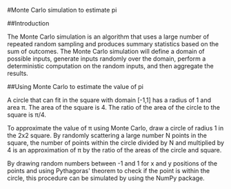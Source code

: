 #Monte Carlo simulation to estimate pi


##Introduction

The Monte Carlo simulation is an algorithm that uses a large number of repeated random sampling and produces summary statistics based on the sum of outcomes. The Monte Carlo simulation will define a domain of possible inputs, generate inputs randomly over the domain, perform a deterministic computation on the random inputs, and then aggregate the results.

##Using Monte Carlo to estimate the value of pi

A circle that can fit in the square with domain [-1,1] has a radius of 1 and area π. The area of the square is 4. The ratio of the area of the circle to the square is π/4. 

To approximate the value of π using Monte Carlo, draw a circle of radius 1 in the 2x2 square. By randomly scattering a large number N points in the square, the number of points within the circle divided by N and multiplied by 4 is an approximation of π by the ratio of the areas of the circle and square. 

By drawing random numbers between -1 and 1 for x and y positions of the points and using Pythagoras' theorem to check if the point is within the circle, this procedure can be simulated by using the NumPy package.
